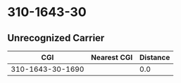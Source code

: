 # 310-1643-30
## Unrecognized Carrier


| CGI | Nearest CGI | Distance |
|-----|-------------|----------|
| 310-1643-30-1690 |  | 0.0 |
